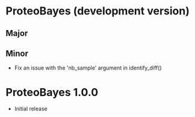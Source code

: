 # ProteoBayes (development version)

## Major

## Minor

* Fix an issue with the 'nb_sample' argument in identify_diff()

# ProteoBayes 1.0.0

* Initial release
